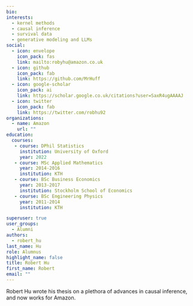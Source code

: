 ```yaml
---
bio: 
interests:
  - kernel methods
  - causal inference
  - survival data
  - generative modeling and LLMs
social:
  - icon: envelope
    icon_pack: fas
    link: mailto:robyhu@amazon.co.uk
  - icon: github
    icon_pack: fab
    link: https://github.com/MrHuff
  - icon: google-scholar
    icon_pack: ai
    link: https://scholar.google.co.uk/citations?user=SaxR4ugAAAAJ
  - icon: twitter
    icon_pack: fab
    link: https://twitter.com/robhu92
organizations:
  - name: Amazon
    url: ""
education:
  courses: 
   - course: DPhil Statistics
     institution: University of Oxford
     year: 2022
   - course: MSc Applied Mathematics
     year: 2014-2016
     institution: KTH
   - course: BSc Business Economics
     year: 2013-2017
     institution: Stockholm School of Economics
   - course: BSc Engineering Physics
     year: 2011-2014
     institution: KTH

superuser: true
user_groups:
  - Alumni
authors:
  - robert_hu
last_name: Hu
role: Alumnus
highlight_name: false
title: Robert Hu
first_name: Robert
email: ""
---
```

Robert Hu wrote his thesis on a plethora of advances in causal inference, and
now works for Amazon.
